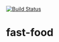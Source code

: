 [![Build Status](https://travis-ci.com/danielsd12/fast-food.svg?branch=master)](https://travis-ci.com/danielsd12/fast-food)
# fast-food
